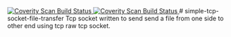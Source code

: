 <a href="https://scan.coverity.com/projects/simple-tcp-socket-file-transfer">
  <img alt="Coverity Scan Build Status"
       src="https://scan.coverity.com/projects/17838/badge.svg"/>
</a>
<a href="https://scan.coverity.com/projects/simple-tcp-socket-file-transfer">
  <img alt="Coverity Scan Build Status"
       src="https://img.shields.io/coverity/scan/17838.svg"/>
</a>
# simple-tcp-socket-file-transfer
Tcp socket written to send send a file from one side to other end using tcp raw tcp socket.

